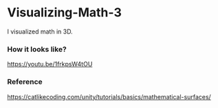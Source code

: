 # Visualizing-Math-3

I visualized math in 3D.

### How it looks like?
https://youtu.be/1frkpsW4tOU

### Reference
https://catlikecoding.com/unity/tutorials/basics/mathematical-surfaces/
